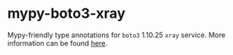 # mypy-boto3-xray

Mypy-friendly type annotations for `boto3` 1.10.25 `xray` service.
More information can be found [here](https://github.com/vemel/mypy_boto3).